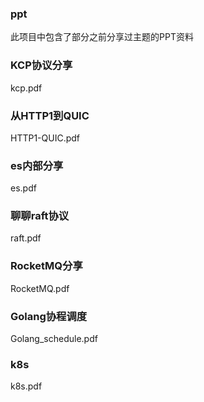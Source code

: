 ### ppt
此项目中包含了部分之前分享过主题的PPT资料

### KCP协议分享
kcp.pdf

### 从HTTP1到QUIC
HTTP1-QUIC.pdf

### es内部分享 
es.pdf

### 聊聊raft协议
raft.pdf

### RocketMQ分享
RocketMQ.pdf

### Golang协程调度
Golang_schedule.pdf

### k8s
k8s.pdf

